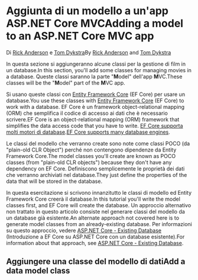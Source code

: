 # <a name="adding-a-model-to-an-aspnet-core-mvc-app"></a><span data-ttu-id="b4853-101">Aggiunta di un modello a un'app ASP.NET Core MVC</span><span class="sxs-lookup"><span data-stu-id="b4853-101">Adding a model to an ASP.NET Core MVC app</span></span>

<span data-ttu-id="b4853-102">Di [Rick Anderson](https://twitter.com/RickAndMSFT) e [Tom Dykstra](https://github.com/tdykstra)</span><span class="sxs-lookup"><span data-stu-id="b4853-102">By [Rick Anderson](https://twitter.com/RickAndMSFT) and [Tom Dykstra](https://github.com/tdykstra)</span></span>

<span data-ttu-id="b4853-103">In questa sezione si aggiungeranno alcune classi per la gestione di film in un database.</span><span class="sxs-lookup"><span data-stu-id="b4853-103">In this section, you'll add some classes for managing movies in a database.</span></span> <span data-ttu-id="b4853-104">Queste classi saranno la parte "**M**odel" dell'app **M**VC.</span><span class="sxs-lookup"><span data-stu-id="b4853-104">These classes will be the "**M**odel" part of the **M**VC app.</span></span>

<span data-ttu-id="b4853-105">Si usano queste classi con [Entity Framework Core](https://docs.microsoft.com/ef/core) (EF Core) per usare un database.</span><span class="sxs-lookup"><span data-stu-id="b4853-105">You use these classes with [Entity Framework Core](https://docs.microsoft.com/ef/core) (EF Core) to work with a database.</span></span> <span data-ttu-id="b4853-106">EF Core è un framework object-relational mapping (ORM) che semplifica il codice di accesso ai dati che è necessario scrivere.</span><span class="sxs-lookup"><span data-stu-id="b4853-106">EF Core is an object-relational mapping (ORM) framework that simplifies the data access code that you have to write.</span></span> <span data-ttu-id="b4853-107">[EF Core supporta molti motori di database](https://docs.microsoft.com/ef/core/providers/).</span><span class="sxs-lookup"><span data-stu-id="b4853-107">[EF Core supports many database engines](https://docs.microsoft.com/ef/core/providers/).</span></span>

<span data-ttu-id="b4853-108">Le classi del modello che verranno create sono note come classi POCO (da "plain-old CLR Object") perché non contengono dipendenze da Entity Framework Core.</span><span class="sxs-lookup"><span data-stu-id="b4853-108">The model classes you'll create are known as POCO classes (from "plain-old CLR objects") because they don't have any dependency on EF Core.</span></span> <span data-ttu-id="b4853-109">Definiscono semplicemente le proprietà dei dati che verranno archiviati nel database.</span><span class="sxs-lookup"><span data-stu-id="b4853-109">They just define the properties of the data that will be stored in the database.</span></span>

<span data-ttu-id="b4853-110">In questa esercitazione si scrivono innanzitutto le classi di modello ed Entity Framework Core creerà il database.</span><span class="sxs-lookup"><span data-stu-id="b4853-110">In this tutorial you'll write the model classes first, and EF Core will create the database.</span></span> <span data-ttu-id="b4853-111">Un approccio alternativo non trattato in questo articolo consiste nel generare classi del modello da un database già esistente.</span><span class="sxs-lookup"><span data-stu-id="b4853-111">An alternate approach not covered here is to generate model classes from an already-existing database.</span></span> <span data-ttu-id="b4853-112">Per informazioni su questo approccio, vedere [ASP.NET Core - Existing Database](https://docs.microsoft.com/ef/core/get-started/aspnetcore/existing-db) (Introduzione a EF Core su ASP.NET Core con un database esistente).</span><span class="sxs-lookup"><span data-stu-id="b4853-112">For information about that approach, see [ASP.NET Core - Existing Database](https://docs.microsoft.com/ef/core/get-started/aspnetcore/existing-db).</span></span>

## <a name="add-a-data-model-class"></a><span data-ttu-id="b4853-113">Aggiungere una classe del modello di dati</span><span class="sxs-lookup"><span data-stu-id="b4853-113">Add a data model class</span></span>
